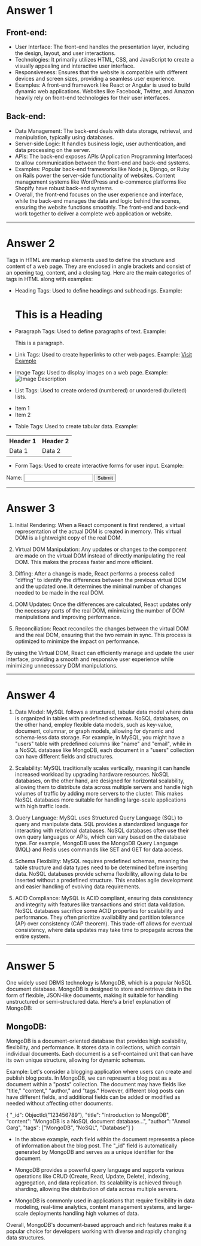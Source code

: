 # Answer 1
## Front-end:

- User Interface: The front-end handles the presentation layer, including the design, layout, and user interactions.
- Technologies: It primarily utilizes HTML, CSS, and JavaScript to create a visually appealing and interactive user interface.
- Responsiveness: Ensures that the website is compatible with different devices and screen sizes, providing a seamless user experience.
- Examples: A front-end framework like React or Angular is used to build dynamic web applications. Websites like Facebook, Twitter, and Amazon heavily rely on front-end technologies for their user interfaces.

## Back-end:

- Data Management: The back-end deals with data storage, retrieval, and manipulation, typically using databases.
- Server-side Logic: It handles business logic, user authentication, and data processing on the server.
- APIs: The back-end exposes APIs (Application Programming Interfaces) to allow communication between the front-end and back-end systems.
- Examples: Popular back-end frameworks like Node.js, Django, or Ruby on Rails power the server-side functionality of websites. Content management systems like WordPress and e-commerce platforms like Shopify have robust back-end systems.
- Overall, the front-end focuses on the user experience and interface, while the back-end manages the data and logic behind the scenes, ensuring the website functions smoothly. The front-end and back-end work together to deliver a complete web application or website.

--------------------------------------------------------------------------------------------------------------------------------------------------------------------

# Answer 2


Tags in HTML are markup elements used to define the structure and content of a web page. They are enclosed in angle brackets and consist of an opening tag, content, and a closing tag. Here are the main categories of tags in HTML along with examples:

- Heading Tags: Used to define headings and subheadings.
Example: <h1>This is a Heading</h1>

- Paragraph Tags: Used to define paragraphs of text.
Example: <p>This is a paragraph.</p>

- Link Tags: Used to create hyperlinks to other web pages.
Example: <a href="https://www.example.com">Visit Example</a>

- Image Tags: Used to display images on a web page.
Example: <img src="image.jpg" alt="Image Description">

- List Tags: Used to create ordered (numbered) or unordered (bulleted) lists.
<ul>
  <li>Item 1</li>
  <li>Item 2</li>
</ul>

- Table Tags: Used to create tabular data.
Example:
<table>
  <tr>
    <th>Header 1</th>
    <th>Header 2</th>
  </tr>
  <tr>
    <td>Data 1</td>
    <td>Data 2</td>
  </tr>
</table>

- Form Tags: Used to create interactive forms for user input.
Example:
<form>
  <label for="name">Name:</label>
  <input type="text" id="name" name="name">
  <input type="submit" value="Submit">
</form>

-----------------------------------------------------------------------------------------------------------------------------------------------------------------

# Answer 3

1. Initial Rendering: When a React component is first rendered, a virtual representation of the actual DOM is created in memory. This virtual DOM is a lightweight copy of the real DOM.

2. Virtual DOM Manipulation: Any updates or changes to the component are made on the virtual DOM instead of directly manipulating the real DOM. This makes the process faster and more efficient.

3. Diffing: After a change is made, React performs a process called "diffing" to identify the differences between the previous virtual DOM and the updated one. It determines the minimal number of changes needed to be made in the real DOM.

4. DOM Updates: Once the differences are calculated, React updates only the necessary parts of the real DOM, minimizing the number of DOM manipulations and improving performance.

5. Reconciliation: React reconciles the changes between the virtual DOM and the real DOM, ensuring that the two remain in sync. This process is optimized to minimize the impact on performance.

By using the Virtual DOM, React can efficiently manage and update the user interface, providing a smooth and responsive user experience while minimizing unnecessary DOM manipulations.

-----------------------------------------------------------------------------------------------------------------------------------------------------------------

# Answer 4

1. Data Model:
MySQL follows a structured, tabular data model where data is organized in tables with predefined schemas. NoSQL databases, on the other hand, employ flexible data models, such as key-value, document, columnar, or graph models, allowing for dynamic and schema-less data storage. For example, in MySQL, you might have a "users" table with predefined columns like "name" and "email", while in a NoSQL database like MongoDB, each document in a "users" collection can have different fields and structures.

2. Scalability:
MySQL traditionally scales vertically, meaning it can handle increased workload by upgrading hardware resources. NoSQL databases, on the other hand, are designed for horizontal scalability, allowing them to distribute data across multiple servers and handle high volumes of traffic by adding more servers to the cluster. This makes NoSQL databases more suitable for handling large-scale applications with high traffic loads.

3. Query Language:
MySQL uses Structured Query Language (SQL) to query and manipulate data. SQL provides a standardized language for interacting with relational databases. NoSQL databases often use their own query languages or APIs, which can vary based on the database type. For example, MongoDB uses the MongoDB Query Language (MQL) and Redis uses commands like SET and GET for data access.

4. Schema Flexibility:
MySQL requires predefined schemas, meaning the table structure and data types need to be determined before inserting data. NoSQL databases provide schema flexibility, allowing data to be inserted without a predefined structure. This enables agile development and easier handling of evolving data requirements.

5. ACID Compliance:
MySQL is ACID compliant, ensuring data consistency and integrity with features like transactions and strict data validation. NoSQL databases sacrifice some ACID properties for scalability and performance. They often prioritize availability and partition tolerance (AP) over consistency (CAP theorem). This trade-off allows for eventual consistency, where data updates may take time to propagate across the entire system.

-----------------------------------------------------------------------------------------------------------------------------------------------------------------

# Answer 5

One widely used DBMS technology is MongoDB, which is a popular NoSQL document database. MongoDB is designed to store and retrieve data in the form of flexible, JSON-like documents, making it suitable for handling unstructured or semi-structured data. Here's a brief explanation of MongoDB:

## MongoDB:
MongoDB is a document-oriented database that provides high scalability, flexibility, and performance. It stores data in collections, which contain individual documents. Each document is a self-contained unit that can have its own unique structure, allowing for dynamic schemas.

Example:
Let's consider a blogging application where users can create and publish blog posts. In MongoDB, we can represent a blog post as a document within a "posts" collection. The document may have fields like "title," "content," "author," and "tags." However, different blog posts can have different fields, and additional fields can be added or modified as needed without affecting other documents.

{
"_id": ObjectId("123456789"),
"title": "Introduction to MongoDB",
"content": "MongoDB is a NoSQL document database...",
"author": "Anmol Garg",
"tags": ["MongoDB", "NoSQL", "Database"]
}

- In the above example, each field within the document represents a piece of information about the blog post. The "_id" field is automatically generated by MongoDB and serves as a unique identifier for the document.

- MongoDB provides a powerful query language and supports various operations like CRUD (Create, Read, Update, Delete), indexing, aggregation, and data replication. Its scalability is achieved through sharding, allowing the distribution of data across multiple servers.

- MongoDB is commonly used in applications that require flexibility in data modeling, real-time analytics, content management systems, and large-scale deployments handling high volumes of data.

Overall, MongoDB's document-based approach and rich features make it a popular choice for developers working with diverse and rapidly changing data structures.

